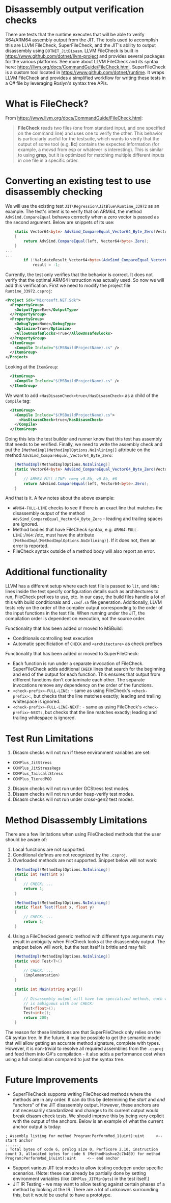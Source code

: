 # Disassembly output verification checks
There are tests that the runtime executes that will be able to verify X64/ARM64 assembly output from the JIT.
The tools used to accomplish this are LLVM FileCheck, SuperFileCheck, and the JIT's ability to output disassembly using `DOTNET_JitDisasm`. LLVM FileCheck is built in https://www.github.com/dotnet/llvm-project and provides several packages for the various platforms. See more about LLVM FileCheck and its syntax here: https://llvm.org/docs/CommandGuide/FileCheck.html. SuperFileCheck is a custom tool located in https://www.github.com/dotnet/runtime. It wraps LLVM FileCheck and provides a simplified workflow for writing these tests in a C# file by leveraging Roslyn's syntax tree APIs.
# What is FileCheck?
From https://www.llvm.org/docs/CommandGuide/FileCheck.html:

> **FileCheck** reads two files (one from standard input, and one specified on the command line) and uses one
to verify the other. This behavior is particularly useful for the testsuite, which wants to verify that the
output of some tool (e.g. **llc**) contains the expected information (for example, a movsd from esp or
whatever is interesting). This is similar to using **grep**, but it is optimized for matching multiple
different inputs in one file in a specific order.
# Converting an existing test to use disassembly checking
We will use the existing test `JIT\Regression\JitBlue\Runtime_33972` as an example. The test's intent is to verify that on ARM64, the method `AdvSimd.CompareEqual` behaves correctly when a zero vector is passed as the second argument. Below are snippets of its use:
```csharp
    static Vector64<byte> AdvSimd_CompareEqual_Vector64_Byte_Zero(Vector64<byte> left)
    {
        return AdvSimd.CompareEqual(left, Vector64<byte>.Zero);
    }
...
...
        if (!ValidateResult_Vector64<byte>(AdvSimd_CompareEqual_Vector64_Byte_Zero(Vector64<byte>.Zero), Byte.MaxValue))
            result = -1;
```
Currently, the test only verifies that the behavior is correct. It does not verify that the optimal ARM64 instruction was actually used. So now we will add this verification.
First we need to modify the project file `Runtime_33972.csproj`:
```xml
<Project Sdk="Microsoft.NET.Sdk">
  <PropertyGroup>
    <OutputType>Exe</OutputType>
  </PropertyGroup>
  <PropertyGroup>
    <DebugType>None</DebugType>
    <Optimize>True</Optimize>
    <AllowUnsafeBlocks>True</AllowUnsafeBlocks>
  </PropertyGroup>
  <ItemGroup>
    <Compile Include="$(MSBuildProjectName).cs" />
  </ItemGroup>
</Project>
```
Looking at the `ItemGroup`:
```xml
  <ItemGroup>
    <Compile Include="$(MSBuildProjectName).cs" />
  </ItemGroup>
```
We want to add `<HasDisasmCheck>true</HasDisasmCheck>` as a child of the `Compile` tag:
```xml
  <ItemGroup>
    <Compile Include="$(MSBuildProjectName).cs">
      <HasDisasmCheck>true</HasDisasmCheck>
    </Compile>
  </ItemGroup>
```
Doing this lets the test builder and runner know that this test has assembly that needs to be verified. Finally, we need to write the assembly check and put the `[MethodImpl(MethodImplOptions.NoInlining)]` attribute on the method `AdvSimd_CompareEqual_Vector64_Byte_Zero`:
```csharp
    [MethodImpl(MethodImplOptions.NoInlining)]
    static Vector64<byte> AdvSimd_CompareEqual_Vector64_Byte_Zero(Vector64<byte> left)
    {
        // ARM64-FULL-LINE: cmeq v0.8b, v0.8b, #0
        return AdvSimd.CompareEqual(left, Vector64<byte>.Zero);
    }
```
And that is it. A few notes about the above example:
- `ARM64-FULL-LINE` checks to see if there is an exact line that matches the disassembly output of the method `AdvSimd_CompareEqual_Vector64_Byte_Zero` - leading and trailing spaces are ignored.
- Method bodies that have FileCheck syntax, e.g. `ARM64-FULL-LINE:`/`X64:`/etc, must have the attribute `[MethodImpl(MethodImplOptions.NoInlining)]`. If it does not, then an error is reported.
- FileCheck syntax outside of a method body will also report an error.
# Additional functionality
LLVM has a different setup where each test file is passed to `lit`, and `RUN:` lines inside the test specify
configuration details such as architectures to run, FileCheck prefixes to use, etc.  In our case, the build
files handle a lot of this with build conditionals and `.cmd`/`.sh` file generation.  Additionally, LLVM tests
rely on the order of the compiler output corresponding to the order of the input functions in the test file.
When running under the JIT, the compilation order is dependent on execution, not the source order.

Functionality that has been added or moved to MSBuild:
- Conditionals controlling test execution
- Automatic specificiation of `CHECK` and `<architecture>` as check prefixes

Functionality that has been added or moved to SuperFileCheck:
- Each function is run under a separate invocation of FileCheck. SuperFileCheck adds additional `CHECK` lines
  that search for the beginning and end of the output for each function. This ensures that output from
  different functions don't contaminate each other. The separate invocations remove any dependency on the
  order of the functions.
- `<check-prefix>-FULL-LINE:` - same as using FileCheck's `<check-prefix>:`, but checks that the line matches exactly; leading and trailing whitespace is ignored.
- `<check-prefix>-FULL-LINE-NEXT:` - same as using FileCheck's `<check-prefix>-NEXT:`, but checks that the line matches exactly; leading and trailing whitespace is ignored.
# Test Run Limitations
1. Disasm checks will not run if these environment variables are set: 
- `COMPlus_JitStress`
- `COMPlus_JitStressRegs`
- `COMPlus_TailcallStress`
- `COMPlus_TieredPGO`
2. Disasm checks will not run under GCStress test modes.
3. Disasm checks will not run under heap-verify test modes.
4. Disasm checks will not run under cross-gen2 test modes.
# Method Disassembly Limitations
There are a few limitations when using FileChecked methods that the user should be aware of:
1. Local functions are not supported.
2. Conditional defines are not recognized by the `.csproj`.
3. Overloaded methods are not supported. Snippet below will not work:
```csharp
    [MethodImpl(MethodImplOptions.NoInlining)]
    static int Test(int x)
    {
        // CHECK: ...
        return 1;
    }

    [MethodImpl(MethodImplOptions.NoInlining)]
    static float Test(float x, float y)
    {
        // CHECK: ...
        return 1;
    }
``` 
4. Using a FileChecked generic method with different type arguments may result in ambiguity when FileCheck looks at the disassembly output. The snippet below will work, but the test itself is brittle and may fail:
```csharp
    [MethodImpl(MethodImplOptions.NoInlining)]
    static void Test<T>()
    {
        // CHECK: ...
        (implementation)
    }

    static int Main(string args[])
    {
        // Disassembly output will have two specialized methods, each with different codegen that
        // is ambiguous with our CHECK:
        Test<float>();
        Test<int>();
        return 200;
    }
``` 
The reason for these limitations are that SuperFileCheck only relies on the C# syntax tree. In the future, it may be possible to get the semantic model that will allow getting an accurate method signature, complete with types. However, it is non-trivial to resolve all required assemblies from the `.csproj` and feed them into C#'s compilation - it also adds a performance cost when using a full compilation compared to just the syntax tree.
# Future Improvements
- SuperFileCheck supports writing FileChecked methods where the methods are in any order. It can do this by determining the *start* and *end* "anchors" of the JIT disassembly output. However, these anchors are not necessarily standardized and changes to its current output would break disasm check tests. We should improve this by being very explicit with the output of the anchors. Below is an example of what the current anchor output is today:
```
; Assembly listing for method Program:PerformMod_1(uint):uint     <-- start anchor
.......
; Total bytes of code 6, prolog size 0, PerfScore 2.10, instruction count 3, allocated bytes for code 6 (MethodHash=e2c7b489) for method Program:PerformMod_1(uint):uint     <-- end anchor
```
- Support various JIT test modes to allow testing codegen under specific scenarios. (Note: these can already be partially done by setting environment variables (like `COMPlus_JITMinOpts`) in the test itself.)
- JIT IR Testing - we may want to allow testing against certain phases of a method by looking at the IR. There are a lot of unknowns surrounding this, but it would be useful to have a prototype.
